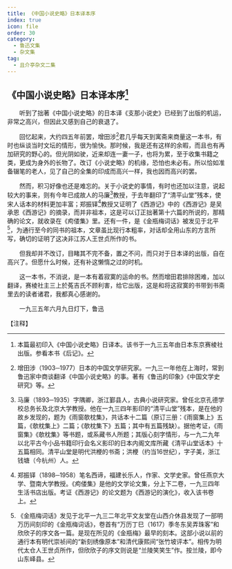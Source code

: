 ```yaml
---
title: 《中国小说史略》日本译本序
index: true
icon: file
order: 30
category:
  - 鲁迅文集
  - 杂文集
tag:  
  - 且介亭杂文二集
---
```


## 《中国小说史略》日本译本序[^①]

　　听到了拙著《中国小说史略》的日本译《支那小说史》已经到了出版的机运，非常之高兴，但因此又感到自己的衰退了。

　　回忆起来，大约四五年前罢，增田涉[^②]君几乎每天到寓斋来商量这一本书，有时也纵谈当时文坛的情形，很为愉快。那时候，我是还有这样的余暇，而且也有再加研究的野心的。但光阴如驶，近来却连一妻一子，也将为累，至于收集书籍之类，更成为身外的长物了。改订《小说史略》的机缘，恐怕也未必有。所以恰如准备辍笔的老人，见了自己的全集的印成而高兴一样，我也因而高兴的罢。

　　然而，积习好像也还是难忘的。关于小说史的事情，有时也还加以注意，说起较大的事来，则有今年已成故人的马廉[^③]教授，于去年翻印了“清平山堂”残本，使宋人话本的材料更加丰富；郑振铎[^④]教授又证明了《西游记》中的《西游记》是吴承恩《西游记》的摘录，而并非祖本，这是可以订正拙著第十六篇的所说的，那精确的论文，就收录在《痀偻集》里。还有一件，是《金瓶梅词话》被发见于北平[^⑤]，为通行至今的同书的祖本，文章虽比现行本粗率，对话却全用山东的方言所写，确切的证明了这决非江苏人王世贞所作的书。

　　但我却并不改订，目睹其不完不备，置之不问，而只对于日本译的出版，自在高兴了。但愿什么时候，还有补这懒惰之过的时机。

　　这一本书，不消说，是一本有着寂寞的运命的书。然而增田君排除困难，加以翻译，赛棱社主三上於菟吉氏不顾利害，给它出版，这是和将这寂寞的书带到书斋里去的读者诸君，我都真心感谢的。

　　一九三五年六月九日灯下，鲁迅

【注释】

[^①]:本篇最初印入《中国小说史略》日译本。该书于一九三五年由日本东京赛棱社出版。参看本书《后记》。

[^②]:增田涉（1903─1977）日本的中国文学研究家。一九三一年他在上海时，常到鲁迅家中商谈翻译《中国小说史略》的事。著有《鲁迅的印象》《中国文学史研究》等。

[^③]:马廉（1893─1935）字隅卿，浙江鄞县人，古典小说研究家。曾任北京孔德学校总务长及北京大学教授。他在一九三四年影印的“清平山堂”残本，是在他的故乡发现的，题为《雨窗欹枕集》，共话本十二篇（原订三册：《雨窗集上》五篇，《欹枕集上》二篇；《欹枕集下》五篇；其中有五篇残缺）。据他考证，《雨窗集》《欹枕集》等书题，或系藏书人所题；其版心刻字情形，与一九二九年以北平古今小品书籍印行会名义影印的日本内阁文库所藏《清平山堂话本》十五篇相同。清平山堂是明代洪楩的书斋；洪楩（约当16世纪），字子美，浙江钱塘（今杭州）人。

[^④]:郑振铎（1898─1958）笔名西谛，福建长乐人，作家、文学史家。曾任燕京大学、暨南大学教授。《痀偻集》是他的文学论文集，分上下二卷，一九三四年生活书店出版。考证《西游记》的论文题为《西游记的演化》，收入该书卷上。

[^⑤]:《金瓶梅词话》发见于北平一九三二年北平文友堂在山西介休县发现了一部明万历间刻印的《金瓶梅词话》，卷首有“万历丁巳（1617）季冬东吴弄珠客”和欣欣子的序文各一篇。是现在所见的《金瓶梅》最早的刻本。这部小说以前的通行本有明代崇祯间的“新刻绣像原本”和清代康熙间“张竹坡评本”。相传为明代太仓人王世贞所作，但欣欣子的序文则说是“兰陵笑笑生”作。按兰陵，即今山东峄县。
